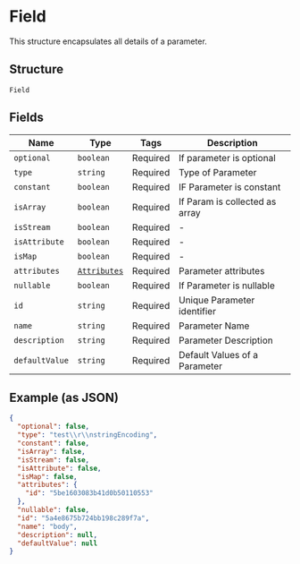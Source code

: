 
# Field

This structure encapsulates all details of a parameter.

## Structure

`Field`

## Fields

| Name | Type | Tags | Description |
|  --- | --- | --- | --- |
| `optional` | `boolean` | Required | If parameter is optional |
| `type` | `string` | Required | Type of Parameter |
| `constant` | `boolean` | Required | IF Parameter is constant |
| `isArray` | `boolean` | Required | If Param is collected as array |
| `isStream` | `boolean` | Required | - |
| `isAttribute` | `boolean` | Required | - |
| `isMap` | `boolean` | Required | - |
| `attributes` | [`Attributes`](/doc/models/attributes.md) | Required | Parameter attributes |
| `nullable` | `boolean` | Required | If Parameter is nullable |
| `id` | `string` | Required | Unique Parameter identifier |
| `name` | `string` | Required | Parameter Name |
| `description` | `string` | Required | Parameter Description |
| `defaultValue` | `string` | Required | Default Values of a Parameter |

## Example (as JSON)

```json
{
  "optional": false,
  "type": "test\\r\\nstringEncoding",
  "constant": false,
  "isArray": false,
  "isStream": false,
  "isAttribute": false,
  "isMap": false,
  "attributes": {
    "id": "5be1603083b41d0b50110553"
  },
  "nullable": false,
  "id": "5a4e8675b724bb198c289f7a",
  "name": "body",
  "description": null,
  "defaultValue": null
}
```

